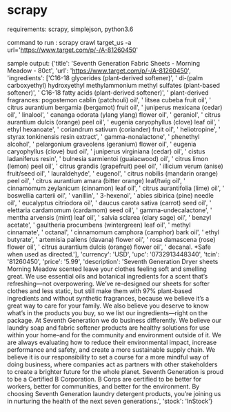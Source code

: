 # scrapy
requirements: scrapy, simplejson, python3.6

command to run  : scrapy crawl target_us -a url='https://www.target.com/p/-/A-81260450'

sample output: 
{'title': 'Seventh Generation Fabric Sheets - Morning Meadow - 80ct', 'url': 'https://www.target.com/p/-/A-81260450', 'ingredients': ['C16-18 glycerides (plant-derived softener)', ' di-(palm carboxyethyl) hydroxyethyl methylammonium methyl sulfates (plant-based softener)', ' C16-18 fatty acids (plant-derived softener)', ' plant-derived fragrances: pogostemon cablin (patchouli) oil', ' litsea cubeba fruit oil', ' citrus aurantium bergamia (bergamot) fruit oil', ' juniperus mexicana (cedar) oil', ' linalool', ' cananga odorata (ylang ylang) flower oil', ' geraniol', ' citrus aurantium dulcis (orange) peel oil', ' eugenia caryophyllus (clove) leaf oil', ' ethyl hexanoate', ' coriandrum sativum (coriander) fruit oil', ' heliotropine', ' styrax tonkinensis resin extract', ' gamma-nonalactone', ' phenethyl alcohol', ' pelargonium graveolens (geranium) flower oil', ' eugenia caryophyllus (clove) bud oil', ' juniperus virginiana (cedar) oil', ' cistus ladaniferus resin', ' bulnesia sarmientoi (guaiacwood) oil', ' citrus limon (lemon) peel oil', ' citrus grandis (grapefruit) peel oil', ' illicium verum (anise) fruit/seed oil', ' lauraldehyde', ' eugenol', ' citrus nobilis (mandarin orange) peel oil', ' citrus aurantium amara (bitter orange) leaf/twig oil', ' cinnamomum zeylanicum (cinnamon) leaf oil', ' citrus aurantifolia (lime) oil', ' boswellia carterii oil', ' vanillin', ' 3-hexenol', ' abies sibirica (pine) needle oil', ' eucalyptus citriodora oil', ' daucus carota sativa (carrot) seed oil', ' elettaria cardamomum (cardamom) seed oil', ' gamma-undecalactone', ' mentha arvensis (mint) leaf oil', ' salvia sclarea (clary sage) oil', ' benzyl acetate', ' gaultheria procumbens (wintergreen) leaf oil', ' methyl cinnamate', ' octanal', ' cinnamomum camphora (camphor) bark oil', ' ethyl butyrate', ' artemisia pallens (davana) flower oil', ' rosa damascena (rose) flower oil', ' citrus aurantium dulcis (orange) flower oil', ' decanal. *Safe when used as directed.'], 'currency': 'USD', 'upc': '0732913448340', 'tcin': '81260450', 'price': '5.99', 'description': 'Seventh Generation Dryer sheets Morning Meadow scented leave your clothes feeling soft and smelling great. We use essential oils and botanical ingredients for a scent that’s refreshing—not overpowering. We’ve re-designed our sheets for softer clothes and less static, but still make them with 97% plant-based ingredients and without synthetic fragrances, because we believe it’s a great way to care for your family. We also believe you deserve to know what’s in the products you buy, so we list our ingredients—right on the package. At Seventh Generation we do business differently. We believe our laundry soap and fabric softener products are healthy solutions for use within your home–and for the community and environment outside of it. We are always evaluating how to reduce their environmental impact, increase performance and safety, and create a more sustainable supply chain. We believe it is our responsibility to set a course for a more mindful way of doing business, where companies act as partners with other stakeholders to create a brighter future for the whole planet. Seventh Generation is proud to be a Certified B Corporation. B Corps are certified to be better for workers, better for communities, and better for the environment. By choosing Seventh Generation laundry detergent products, you’re joining us in nurturing the health of the next seven generations.', 'stock': 'InStock'}
